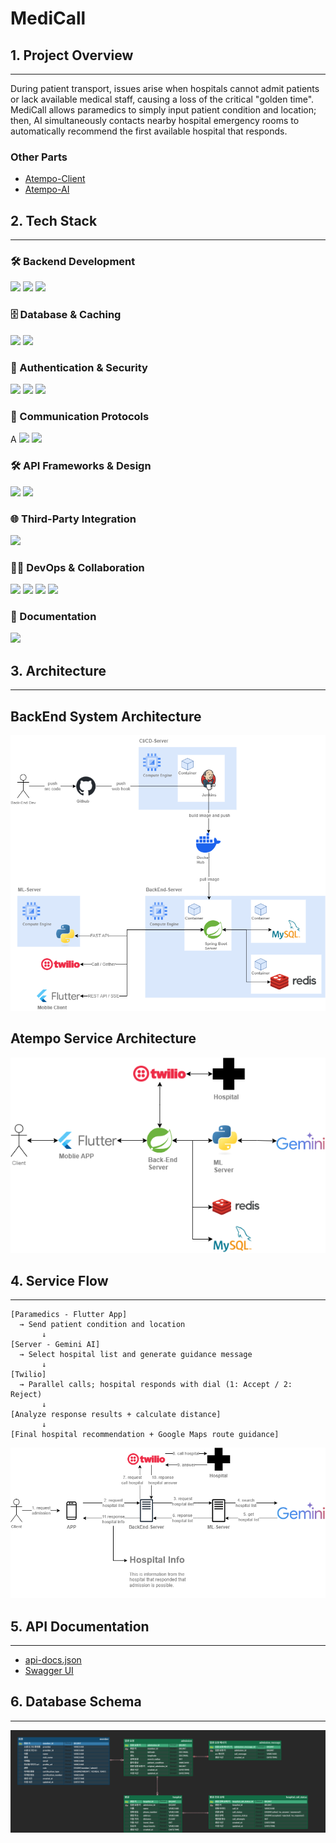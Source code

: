 # MediCall

## 1. Project Overview

---
During patient transport, issues arise when hospitals cannot admit patients or lack available medical staff, causing a loss of the critical "golden time".
MediCall allows paramedics to simply input patient condition and location; then, AI simultaneously contacts nearby hospital emergency rooms to
automatically recommend the first available hospital that responds.

### Other Parts
- [Atempo-Client](https://github.com/gdsc-konkuk/24-25-proj-Atempo-Client)
- [Atempo-AI](https://github.com/gdsc-konkuk/24-25-proj-Atempo-AI)

## 2. Tech Stack

---
### 🛠️ Backend Development
<p>
    <img src="https://img.shields.io/badge/Java-007396?style=for-the-badge&logoColor=white">
    <img src="https://img.shields.io/badge/Spring Boot-6DB33F?style=for-the-badge&logo=springboot&logoColor=white">
    <img src="https://img.shields.io/badge/Spring Data JPA-6DB33F?style=for-the-badge&logoColor=white">
</p>

### 🗄️ Database & Caching
<p>
    <img src="https://img.shields.io/badge/MySQL-4479A1?style=for-the-badge&logo=mysql&logoColor=white">
    <img src="https://img.shields.io/badge/Redis-DC382D?style=for-the-badge&logo=redis&logoColor=white">
</p>

### 🔐 Authentication & Security
<p>
    <img src="https://img.shields.io/badge/JWT-000000?style=for-the-badge&logo=jsonwebtokens&logoColor=white">
    <img src="https://img.shields.io/badge/OAuth2-EB5424?style=for-the-badge&logo=auth0&logoColor=white">
    <img src="https://img.shields.io/badge/Spring Security-6DB33F?style=for-the-badge&logo=springsecurity&logoColor=white">
</p>

### 🔗 Communication Protocols
<p>
    A
    <img src="https://img.shields.io/badge/HTTP-4285F4?style=for-the-badge&logoColor=white">
    <img src="https://img.shields.io/badge/SSE-1E90FF?style=for-the-badge">
</p>

### 🛠️ API Frameworks & Design
<p>
    <img src="https://img.shields.io/badge/REST API-3E4EE3?style=for-the-badge">
    <img src="https://img.shields.io/badge/Fast API-009688?style=for-the-badge&logo=fastapi&logoColor=white">
</p>

### 🌐 Third-Party Integration
<p>
    <img src="https://img.shields.io/badge/Twilio-F22F46?style=for-the-badge&logo=twilio&logoColor=white">
</p>

### 🧑‍💻 DevOps & Collaboration
<p>
    <img src="https://img.shields.io/badge/Docker-2496ED?style=for-the-badge&logo=docker&logoColor=white">
    <img src="https://img.shields.io/badge/GCP-4285F4?style=for-the-badge&logo=googlecloud&logoColor=white">
    <img src="https://img.shields.io/badge/Jenkins-D24939?style=for-the-badge&logo=jenkins&logoColor=white">
    <img src="https://img.shields.io/badge/github-181717?style=for-the-badge&logo=github&logoColor=white">
</p>

### 📄 Documentation
<p>
    <img src="https://img.shields.io/badge/Swagger-85EA2D?style=for-the-badge&logo=swagger&logoColor=black">
</p>


## 3. Architecture

---
## BackEnd System Architecture
![Atempo_BackEnd_Architecture_v1.png](./docs/Atempo_BackEnd_Architecture_v1.png)

## Atempo Service Architecture
![Atempo_Service_Architecture_v1.png](./docs/Atempo_Service_Architecture_v1.png)

## 4. Service Flow

---
```
[Paramedics - Flutter App] 
  → Send patient condition and location
       ↓
[Server - Gemini AI] 
  → Select hospital list and generate guidance message
       ↓
[Twilio] 
  → Parallel calls; hospital responds with dial (1: Accept / 2: Reject)
       ↓
[Analyze response results + calculate distance]
       ↓
[Final hospital recommendation + Google Maps route guidance]
```

![Atempo_BackEnd_Service_Flow_v1.png](./docs/Atempo_BackEnd_Service_Flow_v1.png)

## 5. API Documentation

---
- [api-docs.json](./docs/api-docs.json)
- [Swagger UI](http://Avenir.my:8080/swagger-ui.html)

## 6. Database Schema

---
![Medicall_ERD.png](./docs/Medicall_ERD.png)
